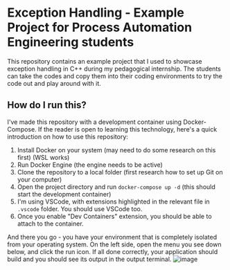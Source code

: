 # Exception Handling - Example Project for Process Automation Engineering students
This repository contains an example project that I used to showcase exception handling in C++ during my pedagogical internship. The students can take the codes and copy them into their coding environments to try the code out and play around with it.

## How do I run this?
I've made this repository with a development container using Docker-Compose. If the reader is open to learning this technology, here's a quick introduction on how to use this repository:
1. Install Docker on your system (may need to do some research on this first) (WSL works)
2. Run Docker Engine (the engine needs to be active)
3. Clone the repository to a local folder (first research how to set up Git on your computer)
4. Open the project directory and run `docker-compose up -d` (this should start the development container)
5. I'm using VSCode, with extensions highlighted in the relevant file in `.vscode` folder. You should use VSCode too.
6. Once you enable "Dev Containers" extension, you should be able to attach to the container.

And there you go - you have your environment that is completely isolated from your operating system. On the left side, open the menu you see down below, and click the run icon. If all done correctly, your application should build and you should see its output in the output terminal.
![image](https://github.com/user-attachments/assets/d18de434-48a2-4a61-8843-ac73c0a7f7e8)
